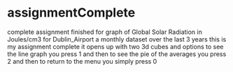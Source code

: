 # assignmentComplete

complete assignment finished for graph of Global Solar Radiation in Joules/cm3 for Dublin_Airport a monthly dataset over the last 3 years
this is my assignment complete it opens up with two 3d cubes and options to see the line graph
you press 1 and then to see the pie of the averages you press 2 and then to return to the menu 
you simply press 0 
